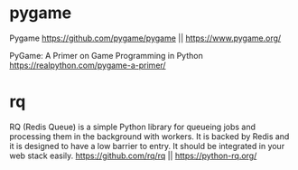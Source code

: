 
# pygame

Pygame https://github.com/pygame/pygame || https://www.pygame.org/

PyGame: A Primer on Game Programming in Python https://realpython.com/pygame-a-primer/

# rq

RQ (Redis Queue) is a simple Python library for queueing jobs and processing them in the background with workers. It is backed by Redis and it is designed to have a low barrier to entry. It should be integrated in your web stack easily. https://github.com/rq/rq || https://python-rq.org/
